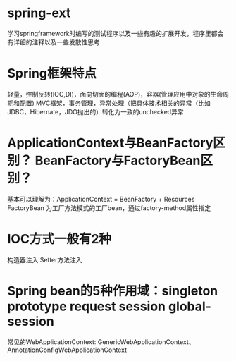 # spring-ext
学习springframework时编写的测试程序以及一些有趣的扩展开发，程序里都会有详细的注释以及一些发散性思考

# Spring框架特点
轻量，控制反转(IOC,DI)，面向切面的编程(AOP)，容器(管理应用中对象的生命周期和配置)
MVC框架，事务管理，异常处理（把具体技术相关的异常（比如JDBC，Hibernate，JDO抛出的）转化为一致的unchecked异常


# ApplicationContext与BeanFactory区别？ BeanFactory与FactoryBean区别？
基本可以理解为：ApplicationContext = BeanFactory + Resources
FactoryBean 为工厂方法模式的工厂bean，通过factory-method属性指定

# IOC方式一般有2种
   构造器注入
   Setter方法注入
    
# Spring bean的5种作用域：singleton prototype request session  global-session




常见的WebApplicationContext: 
GenericWebApplicationContext、AnnotationConfigWebApplicationContext